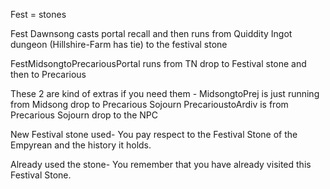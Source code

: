 Fest = stones

Fest Dawnsong casts portal recall and then runs from Quiddity Ingot dungeon (Hillshire-Farm has tie) to the festival stone

FestMidsongtoPrecariousPortal runs from TN drop to Festival stone and then to Precarious

These 2 are kind of extras if you  need them -
MidsongtoPrej is just running from Midsong drop to Precarious Sojourn
PrecarioustoArdiv is from Precarious Sojourn drop to the NPC

New Festival stone used- 
You pay respect to the Festival Stone of the Empyrean and the history it holds.

Already used the stone- 
You remember that you have already visited this Festival Stone.
